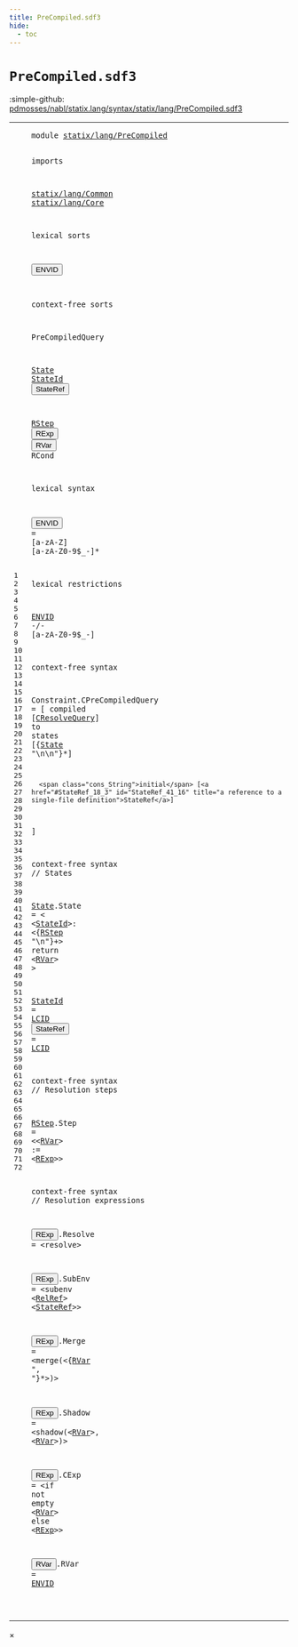 ```yaml
---
title: PreCompiled.sdf3
hide:
  - toc
---
```


# `PreCompiled.sdf3`

:simple-github: [pdmosses/nabl/statix.lang/syntax/statix/lang/PreCompiled.sdf3]

[pdmosses/nabl/statix.lang/syntax/statix/lang/PreCompiled.sdf3]: https://github.com/pdmosses/nabl/blob/master/statix.lang/syntax/statix/lang/PreCompiled.sdf3 "The source file on GitHub"

<div class="sdf3"><table class="highlighttable"><tbody><tr><td class="linenos"><div class="linenodiv"><pre><span></span>1
2
3
4
5
6
7
8
9
10
11
12
13
14
15
16
17
18
19
20
21
22
23
24
25
26
27
28
29
30
31
32
33
34
35
36
37
38
39
40
41
42
43
44
45
46
47
48
49
50
51
52
53
54
55
56
57
58
59
60
61
62
63
64
65
66
67
68
69
70
71
72
</pre></div></td>
<td class="code"><pre><code><span class="keyword">module</span> <a href="../../../StatixLang.sdf3/#statix/lang/PreCompiled_9_3" id="statix/lang/PreCompiled_1_8" title="a definition with a single reference">statix/lang/PreCompiled</a>

<span class="keyword">imports</span>

  <a href="../Common.sdf3/#statix/lang/Common_1_8" id="statix/lang/Common_5_3" title="a reference to a single-file definition">statix/lang/Common</a>
  <a href="../Core.sdf3/#statix/lang/Core_1_8" id="statix/lang/Core_6_3" title="a reference to a single-file definition">statix/lang/Core</a>

<span class="keyword">lexical sorts</span>

  <button class="modal-open" id="ENVID_10_3" title="a definition with multiple references" data-urls="#ENVID line 31_3, 72_20">ENVID</button>

<span class="keyword">context-free sorts</span>

  <span id="PreCompiledQuery_14_3" title="a definition with no references">PreCompiledQuery</span>

  <a href="#State_39_11" id="State_16_3" title="a definition with a single reference">State</a>
  <a href="#StateId_48_6" id="StateId_17_3" title="a definition with a single reference">StateId</a>
  <button class="modal-open" id="StateRef_18_3" title="a definition with multiple references" data-urls="#StateRef line 41_16, 64_38">StateRef</button>

  <a href="#RStep_49_9" id="RStep_20_3" title="a definition with a single reference">RStep</a>
  <button class="modal-open" id="RExp_21_3" title="a definition with multiple references" data-urls="#RExp line 58_32, 70_47">RExp</button>
  <button class="modal-open" id="RVar_22_3" title="a definition with multiple references" data-urls="#RVar line 50_15, 58_22, 66_29, 68_29, 68_37, 70_35">RVar</button>
  <span id="RCond_23_3" title="a definition with no references">RCond</span>

<span class="keyword">lexical syntax</span>

  <button class="modal-open" id="ENVID_27_3" title="a definition with multiple references" data-urls="#ENVID line 31_3, 72_20">ENVID</button> = [<span class="cons_Regular">a</span>-<span class="cons_Regular">z</span><span class="cons_Regular">A</span>-<span class="cons_Regular">Z</span>] [<span class="cons_Regular">a</span>-<span class="cons_Regular">z</span><span class="cons_Regular">A</span>-<span class="cons_Regular">Z</span><span class="cons_Regular">0</span>-<span class="cons_Regular">9</span>\$\_\-]*

<span class="keyword">lexical restrictions</span>

  <a href="#ENVID_10_3" id="ENVID_31_3" title="a reference to a single-file definition">ENVID</a> -/- [<span class="cons_Regular">a</span>-<span class="cons_Regular">z</span><span class="cons_Regular">A</span>-<span class="cons_Regular">Z</span><span class="cons_Regular">0</span>-<span class="cons_Regular">9</span>\$\_\-]

<span class="keyword">context-free syntax</span>

  <span id="Constraint_35_3" title="a definition with no references">Constraint</span>.<span class="cons_Constructor"><span id="CPreCompiledQuery_35_14" title="a definition with no references">CPreCompiledQuery</span></span> = [
    <span class="cons_String">compiled</span> [<a href="../Core.sdf3/#CResolveQuery_254_3" id="CResolveQuery_36_15" title="a reference to a single-file definition">CResolveQuery</a>]
    <span class="cons_String">to</span>
      <span class="cons_String">states</span>
        [{<a href="#State_16_3" id="State_39_11" title="a reference to a single-file definition">State</a> <span class="cons_Lit">"\n\n"</span>}*]

      <span class="cons_String">initial</span> [<a href="#StateRef_18_3" id="StateRef_41_16" title="a reference to a single-file definition">StateRef</a>]
  ]


<span class="keyword">context-free syntax</span> <span class="layout">// States</span>

  <a href="#State_39_11" id="State_47_3" title="a definition with a single reference">State</a>.<span class="cons_Constructor"><span id="State_47_9" title="a definition with no references">State</span></span> = &lt;
    &lt;<a href="#StateId_17_3" id="StateId_48_6" title="a reference to a single-file definition">StateId</a>&gt;<span class="cons_String">:</span>
      &lt;{<a href="#RStep_20_3" id="RStep_49_9" title="a reference to a single-file definition">RStep</a> <span class="cons_Lit">"\n"</span>}+&gt;
      <span class="cons_String">return</span> &lt;<a href="#RVar_22_3" id="RVar_50_15" title="a reference to a single-file definition">RVar</a>&gt;
  &gt;

  <a href="#StateId_48_6" id="StateId_53_3" title="a definition with a single reference">StateId</a>  = <a href="../Common.sdf3/#LCID_9_3" id="LCID_53_14" title="a reference to a single-file definition">LCID</a>
  <button class="modal-open" id="StateRef_54_3" title="a definition with multiple references" data-urls="#StateRef line 41_16, 64_38">StateRef</button> = <a href="../Common.sdf3/#LCID_9_3" id="LCID_54_14" title="a reference to a single-file definition">LCID</a>

<span class="keyword">context-free syntax</span> <span class="layout">// Resolution steps</span>

  <a href="#RStep_49_9" id="RStep_58_3" title="a definition with a single reference">RStep</a>.<span class="cons_Constructor"><span id="Step_58_9" title="a definition with no references">Step</span></span>     = &lt;&lt;<a href="#RVar_22_3" id="RVar_58_22" title="a reference to a single-file definition">RVar</a>&gt; <span class="cons_String">:=</span> &lt;<a href="#RExp_21_3" id="RExp_58_32" title="a reference to a single-file definition">RExp</a>&gt;&gt;

<span class="keyword">context-free syntax</span> <span class="layout">// Resolution expressions</span>

  <button class="modal-open" id="RExp_62_3" title="a definition with multiple references" data-urls="#RExp line 58_32, 70_47">RExp</button>.<span class="cons_Constructor"><span id="Resolve_62_8" title="a definition with no references">Resolve</span></span>   = &lt;<span class="cons_String">resolve</span>&gt;

  <button class="modal-open" id="RExp_64_3" title="a definition with multiple references" data-urls="#RExp line 58_32, 70_47">RExp</button>.<span class="cons_Constructor"><span id="SubEnv_64_8" title="a definition with no references">SubEnv</span></span>    = &lt;<span class="cons_String">subenv</span> &lt;<a href="../Core.sdf3/#RelRef_165_3" id="RelRef_64_29" title="a reference to a single-file definition">RelRef</a>&gt; &lt;<a href="#StateRef_18_3" id="StateRef_64_38" title="a reference to a single-file definition">StateRef</a>&gt;&gt;

  <button class="modal-open" id="RExp_66_3" title="a definition with multiple references" data-urls="#RExp line 58_32, 70_47">RExp</button>.<span class="cons_Constructor"><span id="Merge_66_8" title="a definition with no references">Merge</span></span>     = &lt;<span class="cons_String">merge(</span>&lt;{<a href="#RVar_22_3" id="RVar_66_29" title="a reference to a single-file definition">RVar</a> <span class="cons_Lit">", "</span>}*&gt;<span class="cons_String">)</span>&gt;

  <button class="modal-open" id="RExp_68_3" title="a definition with multiple references" data-urls="#RExp line 58_32, 70_47">RExp</button>.<span class="cons_Constructor"><span id="Shadow_68_8" title="a definition with no references">Shadow</span></span>    = &lt;<span class="cons_String">shadow(</span>&lt;<a href="#RVar_22_3" id="RVar_68_29" title="a reference to a single-file definition">RVar</a>&gt;<span class="cons_String">,</span> &lt;<a href="#RVar_22_3" id="RVar_68_37" title="a reference to a single-file definition">RVar</a>&gt;<span class="cons_String">)</span>&gt;

  <button class="modal-open" id="RExp_70_3" title="a definition with multiple references" data-urls="#RExp line 58_32, 70_47">RExp</button>.<span class="cons_Constructor"><span id="CExp_70_8" title="a definition with no references">CExp</span></span>      = &lt;<span class="cons_String">if</span> <span class="cons_String">not</span> <span class="cons_String">empty</span> &lt;<a href="#RVar_22_3" id="RVar_70_35" title="a reference to a single-file definition">RVar</a>&gt; <span class="cons_String">else</span> &lt;<a href="#RExp_21_3" id="RExp_70_47" title="a reference to a single-file definition">RExp</a>&gt;&gt;

  <button class="modal-open" id="RVar_72_3" title="a definition with multiple references" data-urls="#RVar line 50_15, 58_22, 66_29, 68_29, 68_37, 70_35">RVar</button>.<span class="cons_Constructor"><span id="RVar_72_8" title="a definition with no references">RVar</span></span>      = <a href="#ENVID_10_3" id="ENVID_72_20" title="a reference to a single-file definition">ENVID</a>

</code></pre></td></tr></tbody></table></div>

<div id="modal">
  <div id="modal-content">
    <span id="modal-close">&times;</span>
    <h2 id="modal-h2"></h2>
    <p  id="modal-p"></p>
    <ul id="modal-ul"></ul>
  </div>
</div>
